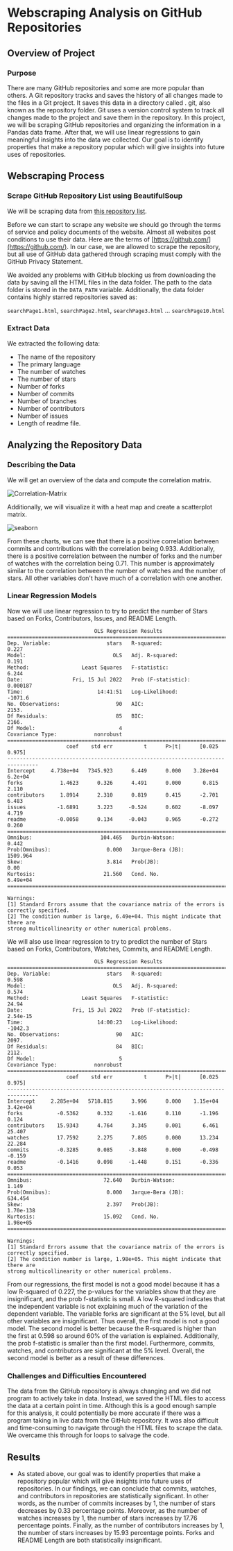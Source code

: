 # Webscraping Analysis on GitHub Repositories

## Overview of Project

### Purpose
There are many GitHub repositories and some are more popular than others. A Git repository tracks and saves the history of all changes made to the files in a Git project. It saves this data in a directory called . git, also known as the repository folder. Git uses a version control system to track all changes made to the project and save them in the repository. In this project, we will be scraping GitHub repositories and organizing the information in a Pandas data frame. After that, we will use linear regressions to gain meaningful insights into the data we collected. Our goal is to identify properties that make a repository popular which will give insights into future uses of repositories.

## Webscraping Process

### Scrape GitHub Repository List using BeautifulSoup

We will be scraping data from [this repository list](https://github.com/search?o=desc&q=stars%3A%3E1&s=stars&type=Repositories).

Before we can start to scrape any website we should go through the terms of service and policy documents of the website. Almost all websites post conditions to use their data. Here are the terms of [https://github.com/](https://github.com/). In our case, we are allowed to scrape the repository, but all use of GitHub data gathered through scraping must comply with the GitHub Privacy Statement.

We avoided any problems with GitHub blocking us from downloading the data by saving all the HTML files in the data folder. The path to the data folder is stored in the `DATA_PATH` variable. Additionally, the data folder contains highly starred repositories saved as:

 `searchPage1.html`, `searchPage2.html`, `searchPage3.html` ... `searchPage10.html`

### Extract Data

We extracted the following data:

+ The name of the repository
+ The primary language
+ The number of watches
+ The number of stars
+ Number of forks
+ Number of commits
+ Number of branches
+ Number of contributors
+ Number of issues
+ Length of readme file.

## Analyzing the Repository Data

### Describing the Data

We will get an overview of the data and compute the correlation matrix.

![Correlation-Matrix](https://user-images.githubusercontent.com/29410712/179305275-7e920928-9b40-4255-9cf7-23c51cba7181.png)

Additionally, we will visualize it with a heat map and create a scatterplot matrix.

![seaborn](https://user-images.githubusercontent.com/29410712/179307109-0614e5ce-c5cc-4add-9ec7-345fdf7eb59a.png)

From these charts, we can see that there is a positive correlation between commits and contributions with the correlation being 0.933. Additionally, there is a positive correlation between the number of forks and the number of watches with the correlation being 0.71. This number is approximately similar to the correlation between the number of watches and the number of stars. All other variables don't have much of a correlation with one another.

### Linear Regression Models

Now we will use linear regression to try to predict the number of Stars based on Forks, Contributors, Issues, and README Length.

```
                            OLS Regression Results                            
==============================================================================
Dep. Variable:                  stars   R-squared:                       0.227
Model:                            OLS   Adj. R-squared:                  0.191
Method:                 Least Squares   F-statistic:                     6.244
Date:                Fri, 15 Jul 2022   Prob (F-statistic):           0.000187
Time:                        14:41:51   Log-Likelihood:                -1071.6
No. Observations:                  90   AIC:                             2153.
Df Residuals:                      85   BIC:                             2166.
Df Model:                           4                                         
Covariance Type:            nonrobust                                         
================================================================================
                   coef    std err          t      P>|t|      [0.025      0.975]
--------------------------------------------------------------------------------
Intercept     4.738e+04   7345.923      6.449      0.000    3.28e+04     6.2e+04
forks            1.4623      0.326      4.491      0.000       0.815       2.110
contributors     1.8914      2.310      0.819      0.415      -2.701       6.483
issues          -1.6891      3.223     -0.524      0.602      -8.097       4.719
readme          -0.0058      0.134     -0.043      0.965      -0.272       0.260
================================================================================
Omnibus:                      104.465   Durbin-Watson:                   0.442
Prob(Omnibus):                  0.000   Jarque-Bera (JB):             1509.964
Skew:                           3.814   Prob(JB):                         0.00
Kurtosis:                      21.560   Cond. No.                     6.49e+04
================================================================================

Warnings:
[1] Standard Errors assume that the covariance matrix of the errors is correctly specified.
[2] The condition number is large, 6.49e+04. This might indicate that there are
strong multicollinearity or other numerical problems.
```
We will also use linear regression to try to predict the number of Stars based on Forks, Contributors, Watches, Commits, and README Length.

```
                            OLS Regression Results                            
==============================================================================
Dep. Variable:                  stars   R-squared:                       0.598
Model:                            OLS   Adj. R-squared:                  0.574
Method:                 Least Squares   F-statistic:                     24.94
Date:                Fri, 15 Jul 2022   Prob (F-statistic):           2.54e-15
Time:                        14:00:23   Log-Likelihood:                -1042.3
No. Observations:                  90   AIC:                             2097.
Df Residuals:                      84   BIC:                             2112.
Df Model:                           5                                         
Covariance Type:            nonrobust                                         
================================================================================
                   coef    std err          t      P>|t|      [0.025      0.975]
--------------------------------------------------------------------------------
Intercept     2.285e+04   5718.815      3.996      0.000    1.15e+04    3.42e+04
forks           -0.5362      0.332     -1.616      0.110      -1.196       0.124
contributors    15.9343      4.764      3.345      0.001       6.461      25.407
watches         17.7592      2.275      7.805      0.000      13.234      22.284
commits         -0.3285      0.085     -3.848      0.000      -0.498      -0.159
readme          -0.1416      0.098     -1.448      0.151      -0.336       0.053
==============================================================================
Omnibus:                       72.640   Durbin-Watson:                   1.149
Prob(Omnibus):                  0.000   Jarque-Bera (JB):              634.454
Skew:                           2.397   Prob(JB):                    1.70e-138
Kurtosis:                      15.092   Cond. No.                     1.98e+05
==============================================================================

Warnings:
[1] Standard Errors assume that the covariance matrix of the errors is correctly specified.
[2] The condition number is large, 1.98e+05. This might indicate that there are
strong multicollinearity or other numerical problems.
```
From our regressions, the first model is not a good model because it has a low R-squared of 0.227, the p-values for the variables show that they are insignificant, and the prob f-statistic is small. A low R-squared indicates that the independent variable is not explaining much of the variation of the dependent variable. The variable forks are significant at the 5% level, but all other variables are insignificant. Thus overall, the first model is not a good model.  The second model is better because the R-squared is higher than the first at 0.598 so around 60% of the variation is explained. Additionally, the prob f-statistic is smaller than the first model. Furthermore, commits, watches, and contributors are significant at the 5% level. Overall, the second model is better as a result of these differences.

### Challenges and Difficulties Encountered
The data from the GitHub repository is always changing and we did not program to actively take in data. Instead, we saved the HTML files to access the data at a certain point in time. Although this is a good enough sample for this analysis, it could potentially be more accurate if there was a program taking in live data from the GitHub repository. It was also difficult and time-consuming to navigate through the HTML files to scrape the data. We overcame this through for loops to salvage the code.

## Results
- As stated above, our goal was to identify properties that make a repository popular which will give insights into future uses of repositories. In our findings, we can conclude that commits, watches, and contributors in repositories are statistically significant. In other words, as the number of commits increases by 1, the number of stars decreases by 0.33 percentage points. Moreover, as the number of watches increases by 1, the number of stars increases by 17.76 percentage points. Finally, as the number of contributors increases by 1, the number of stars increases by 15.93 percentage points. Forks and README Length are both statistically insignificant. 


